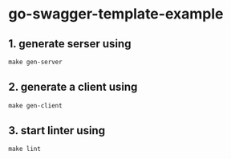 # go-swagger-template-example

## 1. generate serser using
```makefile
make gen-server
```

## 2. generate a client using
```makefile
make gen-client
```

## 3. start linter using
```makefile
make lint
```
